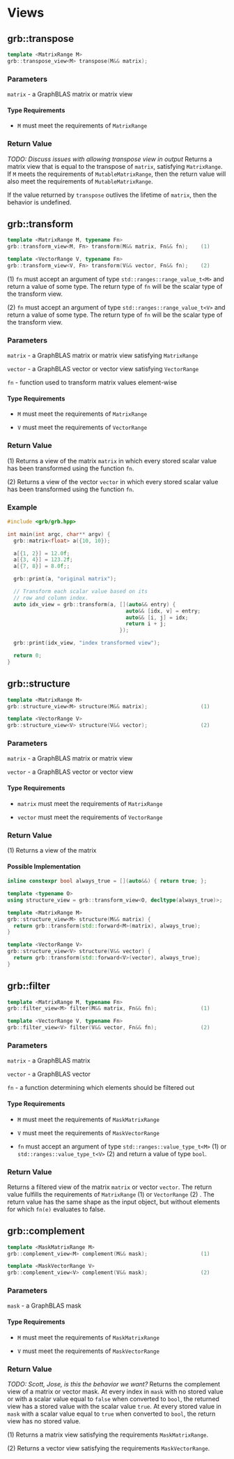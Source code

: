 # Views

## grb::transpose

```cpp
template <MatrixRange M>
grb::transpose_view<M> transpose(M&& matrix);
```

### Parameters

`matrix` - a GraphBLAS matrix or matrix view

#### Type Requirements

- `M` must meet the requirements of `MatrixRange`

### Return Value
_TODO: Discuss issues with allowing transpose view in output_
Returns a matrix view that is equal to the transpose of `matrix`, satisfying `MatrixRange`.
If `M` meets the requirements of `MutableMatrixRange`, then the return value will also meet the
requirements of `MutableMatrixRange`.

If the value returned by `transpose` outlives the lifetime of `matrix`, then the behavior is undefined.

## grb::transform

```cpp
template <MatrixRange M, typename Fn>
grb::transform_view<M, Fn> transform(M&& matrix, Fn&& fn);    (1)

template <VectorRange V, typename Fn>
grb::transform_view<V, Fn> transform(V&& vector, Fn&& fn);    (2)
```

(1) `fn` must accept an argument of type `std::ranges::range_value_t<M>` and return a value of some type.  The return type of `fn` will be the scalar type of the transform view.

(2) `fn` must accept an argument of type `std::ranges::range_value_t<V>` and return a value of some type.  The return type of `fn` will be the scalar type of the transform view.

### Parameters

`matrix` - a GraphBLAS matrix or matrix view satisfying `MatrixRange`

`vector` - a GraphBLAS vector or vector view satisfying `VectorRange`

`fn` - function used to transform matrix values element-wise

#### Type Requirements

- `M` must meet the requirements of `MatrixRange`

- `V` must meet the requirements of `VectorRange`

### Return Value

(1) Returns a view of the matrix `matrix` in which every stored scalar value has been transformed using the function `fn`.

(2) Returns a view of the vector `vector` in which every stored scalar value has been transformed using the function `fn`.

### Example

```cpp
#include <grb/grb.hpp>

int main(int argc, char** argv) {
  grb::matrix<float> a({10, 10});

  a[{1, 2}] = 12.0f;
  a[{3, 4}] = 123.2f;
  a[{7, 8}] = 8.0f;;

  grb::print(a, "original matrix");

  // Transform each scalar value based on its
  // row and column index.
  auto idx_view = grb::transform(a, [](auto&& entry) {
  	                                  auto&& [idx, v] = entry;
  	                                  auto&& [i, j] = idx;
  	                                  return i + j;
  	                                });

  grb::print(idx_view, "index transformed view");

  return 0;
}
```

## grb::structure
```cpp
template <MatrixRange M>
grb::structure_view<M> structure(M&& matrix);                 (1) 

template <VectorRange V>
grb::structure_view<V> structure(V&& vector);                 (2)
```

### Parameters

`matrix` - a GraphBLAS matrix or matrix view

`vector` - a GraphBLAS vector or vector view

#### Type Requirements

- `matrix` must meet the requirements of `MatrixRange`

- `vector` must meet the requirements of `VectorRange`

### Return Value

(1) Returns a view of the matrix 

#### Possible Implementation

```cpp
inline constexpr bool always_true = [](auto&&) { return true; };

template <typename O>
using structure_view = grb::transform_view<O, decltype(always_true)>;

template <MatrixRange M>
grb::structure_view<M> structure(M&& matrix) {
  return grb::transform(std::forward<M>(matrix), always_true);
}

template <VectorRange V>
grb::structure_view<V> structure(V&& vector) {
  return grb::transform(std::forward<V>(vector), always_true);
}
```

## grb::filter

```cpp
template <MatrixRange M, typename Fn>
grb::filter_view<M> filter(M&& matrix, Fn&& fn);              (1)

template <VectorRange V, typename Fn>
grb::filter_view<V> filter(V&& vector, Fn&& fn);              (2)
```

### Parameters

`matrix` - a GraphBLAS matrix

`vector` - a GraphBLAS vector

`fn` - a function determining which elements should be filtered out

#### Type Requirements

- `M` must meet the requirements of `MaskMatrixRange`

- `V` must meet the requirements of `MaskVectorRange`

- `fn` must accept an argument of type `std::ranges::value_type_t<M>` (1) or `std::ranges::value_type_t<V>` (2) and return a value of type `bool`.

### Return Value

Returns a filtered view of the matrix `matrix` or vector `vector`.  The return value fulfills the requirements of `MatrixRange` (1) or `VectorRange` (2) .  The return value has the same shape as the input object, but without elements for which `fn(e)` evaluates to false.

## grb::complement

```cpp
template <MaskMatrixRange M>
grb::complement_view<M> complement(M&& mask);                 (1)

template <MaskVectorRange V>
grb::complement_view<V> complement(V&& mask);                 (2)
```

### Parameters

`mask` - a GraphBLAS mask

#### Type Requirements

- `M` must meet the requirements of `MaskMatrixRange`

- `V` must meet the requirements of `MaskVectorRange`

### Return Value

_TODO: Scott, Jose, is this the behavior we want?_
Returns the complement view of a matrix or vector mask.  At every index in `mask` with no stored value or with a scalar value equal to `false` when converted to `bool`, the returned view has a stored value with the scalar value `true`.  At every stored value in `mask` with a scalar value equal to `true` when converted to `bool`, the return view has no stored value.

(1) Returns a matrix view satisfying the requirements `MaskMatrixRange`.

(2) Returns a vector view satisfying the requirements `MaskVectorRange`.












